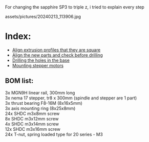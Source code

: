 For changing the sapphire SP3 to triple z, i tried to explain every step

assets/pictures/20240213_113906.jpg
# Index:
- <a href="assets/checksquare/readme.md">Align extrusion profiles that they are square</a>
- <a href="assets/alignparts/readme.md">Align the new parts and check before drilling</a>
- <a href="assets/drilling/readme.md">Drilling the holes in the base</a>
- <a href="assets/steppermount/readme.md">Mounting stepper motors</a>

## BOM list:
3x  MGN9H linear rail, 300mm long <br>
3x  nema 17 stepper, tr8 x 300mm (spindle and stepper are 1 part) <br>
3x  thrust bearing F8-16M (8x16x5mm) <br>
3x  axis mounting ring (8x25x8mm) <br>
24x SHDC m3x8mm screw <br>
8x  SHDC m3x12mm screw <br>
4x  SHDC m3x14mm screw <br>
12x SHDC m3x16mm screw <br>
24x T-nut, spring loaded type for 20 series - M3 <br>
